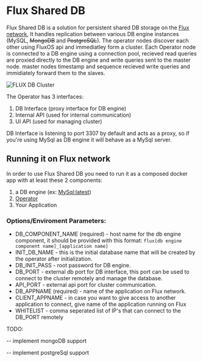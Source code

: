 # Flux Shared DB

Flux Shared DB is a solution for persistent shared DB storage on the [Flux network](https://www.runonflux.io), It handles replication between various DB engine instances (MySQL, ~~MongoDB~~ and ~~PostgreSQL~~). The operator nodes discover each other using FluxOS api and immediatley form a cluster. Each Operator node is connected to a DB engine using a connection pool, recieved read queries are proxied directly to the DB engine and write queries sent to the master node. master nodes timestamp and sequence recieved write queries and immidiately forward them to the slaves.

![FLUX DB Cluster](https://user-images.githubusercontent.com/1296210/184499730-722801f7-e827-4857-902e-fe9a61f36e5f.jpg)

The Operator has 3 interfaces:
1. DB Interface (proxy interface for DB engine)
2. Internal API (used for internal communication)
3. UI API (used for managing cluster)

DB Interface is listening to port 3307 by default and acts as a proxy, so if you're using MySql as DB engine it will behave as a MySql server.

## Running it on Flux network

In order to use Flux Shared DB you need to run it as a composed docker app with at least these 2 components:
1. a DB engine (ex: [MySql:latest](https://hub.docker.com/_/mysql))
2. [Operator](https://hub.docker.com/r/alihmahdavi/fluxdb)
3. Your Application

### Options/Enviroment Parameters:
* DB_COMPONENT_NAME (required) - host name for the db engine component, it should be provided with this format: `flux[db engine component name]_[application name]`
* INIT_DB_NAME - this is the initial database name that will be created by the operator after initialization.
* DB_INIT_PASS - root password for DB engine.
* DB_PORT - external db port for DB interface, this port can be used to connect to the cluster remotely and manage the database.
* API_PORT - external api port for cluster communication.
* DB_APPNAME (required) - name of the application on Flux network.
* CLIENT_APPNAME - in case you want to give access to another application to connect, give name of the application running on Flux
* WHITELIST - comma seperated list of IP's that can connect to the DB_PORT remotely


TODO:

-- implement mongoDB support

-- implement postgreSql support


